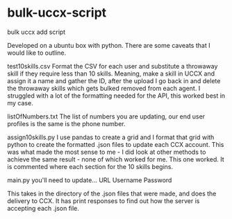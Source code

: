 # bulk-uccx-script
bulk uccx add script

Developed on a ubuntu box with python. There are some caveats that I would like to outline. 

test10skills.csv
Format the CSV for each user and substitute a throwaway skill if they require less than 10 skills. 
Meaning, make a skill in UCCX and assign it a name and gather the ID, after the upload I go back in and delete the throwaway skills which
gets bulked removed from each agent. I struggled with a lot of the formatting needed for the API, this worked best in my case. 

listOfNumbers.txt
The list of numbers you are updating, our end user profiles is the same is the phone number. 

assign10skills.py
I use pandas to create a grid and I format that grid with python to create the formatted .json files to update each CCX account.
This was what made the most sense to me - I did look at other methods to achieve the same result - none of which worked for me. 
This one worked. 
It is commented where each section for the 10 skills begins. 

main.py
you'll need to update...
URL
Username
Password

This takes in the directory of the .json files that were made, and does the delivery to CCX. It has print responses
to find out how the server is accepting each .json file. 


